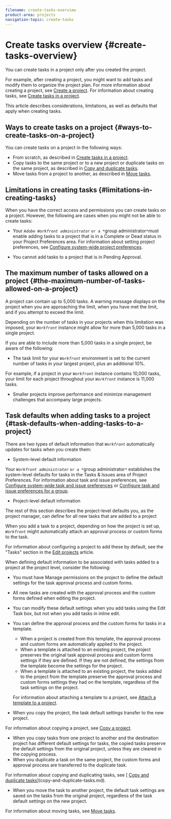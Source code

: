 ```yaml
---
filename: create-tasks-overview
product-area: projects
navigation-topic: create-tasks
---
```




# Create tasks overview {#create-tasks-overview}

You can create tasks in a project only after you created the project.


For example, after creating a project, you might want to add tasks and modify them to organize the project plan. For more information about creating a project, see [Create a project](create-project.md). For information about creating tasks, see [Create tasks in a project](create-tasks-in-project.md).


This article describes considerations, limitations, as well as defaults that apply when creating tasks. 


## Ways to create tasks on a project {#ways-to-create-tasks-on-a-project}

You can create tasks on a project in the following ways:



*  From scratch, as described in [Create tasks in a project](create-tasks-in-project.md).
*  Copy tasks to the same project or to a new project or duplicate tasks on the same project, as described in [Copy and duplicate tasks](copy-and-duplicate-tasks.md).
*  Move tasks from a project to another, as described in [Move tasks](move-tasks.md). 





## Limitations in creating tasks  {#limitations-in-creating-tasks}

When you have the correct access and permissions you can create tasks on a project. However, the following are cases when you might not be able to create tasks: 



* Your *`Adobe Workfront administrator`* `or a *`group administrator`*`must enable adding tasks to a project that is in a Complete or Dead status in your Project Preferences area. For information about setting project preferences, see [Configure system-wide project preferences](set-project-preferences.md).

* You cannot add tasks to a project that is in Pending Approval. 




## The maximum number of tasks allowed on a project {#the-maximum-number-of-tasks-allowed-on-a-project}

A project can contain up to 5,000 tasks. A warning message displays on the project when you are approaching the limit, when you have met the limit, and if you attempt to exceed the limit.


Depending on the number of tasks in your projects when this limitation was imposed, your *`Workfront`* instance might allow for more than 5,000 tasks in a single project. 


If you are able to include more than 5,000 tasks in a single project, be aware of the following:



*  The task limit for your *`Workfront`* environment is set to the current number of tasks in your largest project, plus an additional 10%. 


  For example, if a project in your *`Workfront`* instance contains 10,000 tasks, your limit for each project throughout your *`Workfront`* instance is 11,000 tasks.

* Smaller projects improve performance and minimize management challenges that accompany large projects.




## Task defaults when adding tasks to a project {#task-defaults-when-adding-tasks-to-a-project}

There are two types of default information that *`Workfront`* automatically updates for tasks when you create them:



*  System-level default information


  Your *`Workfront administrator`* `or a *`group administrator`*` establishes the system-level defaults for tasks in the Tasks &&nbsp;Issues area of Project Preferences. For information about task and issue preferences, see [Configure system-wide task and issue preferences](set-task-issue-preferences.md) or [Configure task and issue preferences for a group](configure-task-issue-preferences-group.md).

*  Project-level default information


  The rest of this section describes the project-level defaults you, as the project manager, can define for all new tasks that are added to a project



When you add a task to a project, depending on how the project is set up, *`Workfront`* might automatically attach an approval process or custom forms to the task. 


For information about configuring a project to add these by default, see the "Tasks" section in the [Edit projects](edit-projects.md) article.


When defining default information to be associated with tasks added to a project at the project level, consider the following:



* You must have Manage permissions on the project to define the default settings for the task approval process and custom forms.
* All new tasks are created with the approval process and the custom forms defined when editing the project.
* You can modify these default settings when you add tasks using the Edit Task box, but not when you add tasks in inline edit.
* You can define the approval process and the custom forms for tasks in a template.
    
    
    * When a project is created from this template, the approval process and custom forms are automatically applied to the project.
    * When a template is attached to an existing project, the project preserves the original task approval process and custom forms settings if they are defined. If they are not defined, the settings from the template become the settings for the project.
    * When a template is attached to an existing project, the tasks added to the project from the template preserve the approval process and custom forms settings they had on the template, regardless of the task settings on the project.
    
    
  For information about attaching a template to a project, see [Attach a template to a project](attach-template-to-project.md).

*  When you copy the project, the task default settings transfer to the new project.


  For information about copying a project, see [Copy a project](copy-project.md).

* When you copy tasks from one project to another and the destination project has different default settings for tasks, the copied tasks preserve the default settings from the original project, unless they are cleared in the copying process.
*  When you duplicate a task on the same project, the custom forms and approval process are transferred to the duplicate task.


  For information about copying and duplicating tasks, see [ [Copy and duplicate tasks](copy-and-duplicate-tasks.md)](copy-and-duplicate-tasks.md).

*  When you move the task to another project, the default task settings are saved on the tasks from the original project, regardless of the task default settings on the new project.


  For information about moving tasks, see [Move tasks](move-tasks.md).



